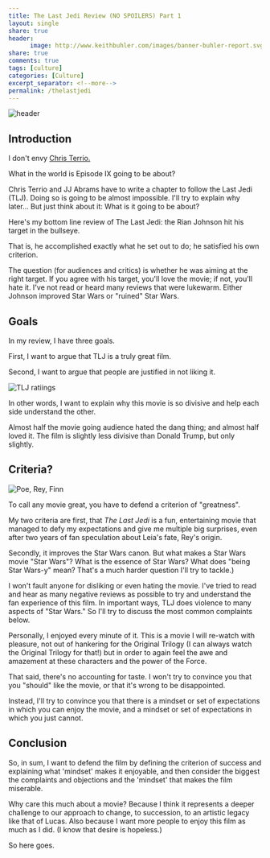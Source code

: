 ```yaml
---
title: The Last Jedi Review (NO SPOILERS) Part 1
layout: single
share: true
header:
      image: http://www.keithbuhler.com/images/banner-buhler-report.svg
share: true
comments: true
tags: [culture]
categories: [Culture]
excerpt_separator: <!--more-->
permalink: /thelastjedi
---
```


![header](http://starwarsblog.starwars.com/wp-content/uploads/2017/01/sw-the-last-jedi-tall-B.jpg)


## Introduction

I don't envy [Chris Terrio.](http://www.imdb.com/name/nm0006516/) 

What in the world is Episode IX going to be about? 

Chris Terrio and JJ Abrams have to write a chapter to follow the Last Jedi (TLJ). Doing so is going to be almost impossible. I'll try to explain why later... But just think about it: What is it going to be about? 


Here's my bottom line review of The Last Jedi: the Rian Johnson hit his target in the bullseye. 

That is, he accomplished exactly what he set out to do; he satisfied his own criterion. 

The question (for audiences and critics) is whether he was aiming at the right target. If you agree with his target, you'll love the movie; if not, you'll hate it. I've not read or heard many  reviews that were lukewarm. Either Johnson improved Star Wars or "ruined" Star Wars. 

## Goals

In my review, I have three goals.

First, I want to argue that TLJ is a truly great film. 

Second, I want to argue that people are justified in not liking it. 

![TLJ ratiings]()

In other words, I want to explain why this movie is so divisive and help each side understand the other. 

Almost half the movie going audience hated the dang thing; and almost half loved it.  The film is slightly less divisive than Donald Trump, but only slightly. 


<!--more-->


## Criteria?

![Poe, Rey, Finn](https://i0.wp.com/media2.slashfilm.com/slashfilm/wp/wp-content/images/star-wars-the-last-jedi-poe-rey-and-finn1.jpg)


To call any movie great, you have to defend a criterion of "greatness".

My two criteria are first, that *The Last Jedi* is a fun, entertaining movie that managed to defy my expectations and give me multiple big surprises, even after two years of fan speculation about Leia's fate, Rey's origin.  

Secondly, it improves the Star Wars canon. But what makes a Star Wars movie "Star Wars"? What is the essence of Star Wars? What does "being Star Wars-y" mean? That's a much harder question I'll try to tackle.) 

I won't fault anyone for disliking or even hating the movie. I've tried to read and hear as many negative reviews as possible to try and understand the fan experience of this film. In important ways, TLJ does violence to many aspects of "Star Wars." So I'll try to discuss the most common complaints below. 

Personally, I enjoyed every minute of it. This is a movie I will re-watch with pleasure, not out of hankering for the Original Trilogy (I can always watch the Original Trilogy for that!) but in order to again feel the awe and amazement at these characters and the power of the Force.

That said, there's no accounting for taste. I won't try to convince you that you "should" like the movie, or that it's wrong to be disappointed. 

Instead, I'll try to convince you that there is a mindset or set of expectations in which you can enjoy the movie, and a mindset or set of expectations in which you just cannot. 


## Conclusion

So, in sum, I want to defend the film by defining the criterion of success and explaining what 'mindset' makes it enjoyable, and then consider the biggest the complaints and objections and the 'mindset' that makes the film miserable. 

Why care this much about a movie? Because I think it represents a deeper challenge to our approach to change, to succession, to an artistic legacy like that of Lucas. Also because I want more people to enjoy this film as much as I did. (I know that desire is hopeless.)

So here goes.  


